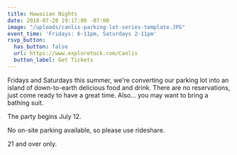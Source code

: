 ```yaml
---
title: Hawaiian Nights
date: 2018-07-28 19:17:00 -07:00
image: "/uploads/canlis-parking-lot-series-template.JPG"
event_time: 'Fridays: 6-11pm, Saturdays 2-11pm'
rsvp_button:
  has_button: false
  url: https://www.exploretock.com/Canlis
  button_label: Get Tickets
---
```


Fridays and Saturdays this summer, we're converting our parking lot into an island of down-to-earth delicious food and drink. There are no reservations, just come ready to have a great time. Also... you may want to bring a bathing suit.  

The party begins July 12. 

No on-site parking available, so please use rideshare.

21 and over only.   